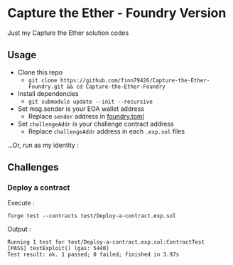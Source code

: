 # Capture the Ether - Foundry Version

Just my Capture the Ether solution codes

## Usage

- Clone this repo
    - `git clone https://github.com/finn79426/Capture-the-Ether-Foundry.git && cd Capture-the-Ether-Foundry`
- Install dependencies
    - `git submodule update --init --recursive`
- Set msg.sender is your EOA wallet address
    - Replace `sender` address in [foundry.toml](/foundry.toml)
- Set `challengeAddr` is your challenge contract address
    - Replace `challengeAddr` address in each `.exp.sol` files


...Or, run as my identity :

## Challenges

### Deploy a contract

Execute :
```
forge test --contracts test/Deploy-a-contract.exp.sol
```

Output : 
```
Running 1 test for test/Deploy-a-contract.exp.sol:ContractTest
[PASS] testExploit() (gas: 5440)
Test result: ok. 1 passed; 0 failed; finished in 3.97s
```